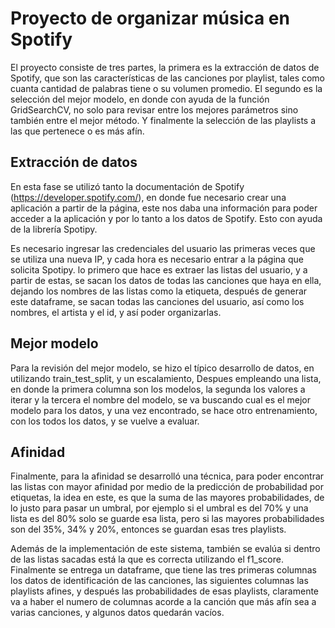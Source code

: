 # Proyecto de organizar música en Spotify
El proyecto consiste de tres partes, la primera es la extracción de datos de Spotify, que son las características de las canciones por playlist, tales como cuanta cantidad de palabras tiene o su volumen promedio. El segundo es la selección del mejor modelo, en donde con ayuda de la función GridSearchCV, no solo para revisar entre los mejores parámetros sino también entre el mejor método. Y finalmente la selección de las playlists a las que pertenece o es más afín.

## Extracción de datos
En esta fase se utilizó tanto la documentación de Spotify (https://developer.spotify.com/), en donde fue necesario crear una aplicación a partir de la página, este nos daba una información para poder acceder a la aplicación y por lo tanto a los datos de Spotify. Esto con ayuda de la librería Spotipy.

Es necesario ingresar las credenciales del usuario las primeras veces que se utiliza una nueva IP, y cada hora es necesario entrar a la página que solicita Spotipy. lo primero que hace es extraer las listas del usuario, y a partir de estas, se sacan los datos de todas las canciones que haya en ella, dejando los nombres de las listas como la etiqueta, después de generar este dataframe, se sacan todas las canciones del usuario, así como los nombres, el artista y el id, y así poder organizarlas.

## Mejor modelo
Para la revisión del mejor modelo, se hizo el típico desarrollo de datos, en utilizando train_test_split, y un escalamiento, Despues empleando una lista, en donde la primera columna son los modelos, la segunda los valores a iterar y la tercera el nombre del modelo, se va buscando cual es el mejor modelo para los datos, y una vez encontrado, se hace otro entrenamiento, con los todos los datos, y se vuelve a evaluar.

## Afinidad
Finalmente, para la afinidad se desarrolló una técnica, para poder encontrar las listas con mayor afinidad por medio de la predicción de probabilidad por etiquetas, la idea en este, es que la suma de las mayores probabilidades, de lo justo para pasar un umbral, por ejemplo si el umbral es del 70% y una lista es del 80% solo se guarde esa lista, pero si las mayores probabilidades son del 35%, 34% y 20%, entonces se guardan esas tres playlists.

Además de la implementación de este sistema, también se evalúa si dentro de las listas sacadas está la que es correcta utilizando el f1_score. Finalmente se entrega un dataframe, que tiene las tres primeras columnas los datos de identificación de las canciones, las siguientes columnas las playlists afines, y después las probabilidades de esas playlists, claramente va a haber el numero de columnas acorde a la canción que más afín sea a varias canciones, y algunos datos quedarán vacíos.
